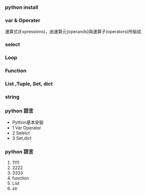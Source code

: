 ### python install

### var & Operater
運算式(Expressions)，由運算元(operands)與運算子(operators)所組成

### select

### Loop

### Function

### List ,Tuple, Set, dict

### string

### python 語言
- Python基本安裝
- 1 Var Operator
- 2 Selelct
- 3 Set,dict

### python 語言
1. 1111
2. 2222
3. 3333
4. function
5. List
6. str